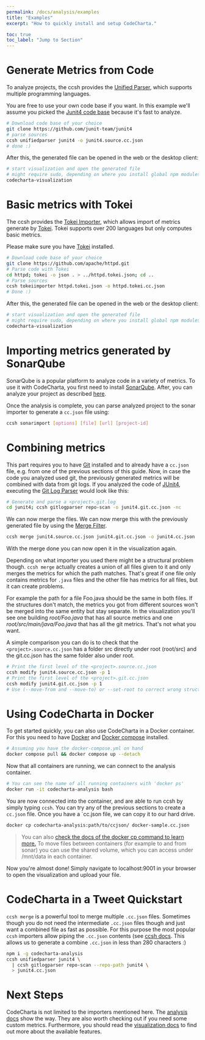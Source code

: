 ```yaml
---
permalink: /docs/analysis/examples
title: "Examples"
excerpt: "How to quickly install and setup CodeCharta."

toc: true
toc_label: "Jump to Section"
---
```


# Generate Metrics from Code

To analyze projects, the ccsh provides the [Unified Parser]({{site.docs_parser}}/unified), which supports multiple programming languages.

You are free to use your own code base if you want. In this example we'll assume you picked the [Junit4 code base](https://github.com/junit-team/junit4) because it's fast to analyze.

```bash
# Download code base of your choice
git clone https://github.com/junit-team/junit4
# parse sources
ccsh unifiedparser junit4 -o junit4.source.cc.json
# done :)
```

After this, the generated file can be opened in the web or the desktop client:

```bash
# start visualization and open the generated file
# might require sudo, depending on where you install global npm modules
codecharta-visualization
```

# Basic metrics with Tokei

The ccsh provides the [Tokei Importer]({{site.docs_importer}}/tokei), which allows import of metrics generate by [Tokei](https://github.com/XAMPPRocky/tokei#installation). Tokei supports over 200 languages but only computes basic metrics.

Please make sure you have [Tokei](https://github.com/XAMPPRocky/tokei#installation) installed.

```bash
# Download code base of your choice
git clone https://github.com/apache/httpd.git
# Parse code with Tokei
cd httpd; tokei -o json . > ../httpd.tokei.json; cd ..
# Parse sources
ccsh tokeiimporter httpd.tokei.json -o httpd.tokei.cc.json
# Done :)
```

After this, the generated file can be opened in the web or the desktop client:

```bash
# start visualization and open the generated file
# might require sudo, depending on where you install global npm modules
codecharta-visualization
```

# Importing metrics generated by SonarQube

SonarQube is a popular platform to analyze code in a variety of metrics. To use it with CodeCharta, you first need to install [SonarQube](https://www.sonarqube.org/downloads). After, you can analyze your project as described [here]({{site.docs_analysis}}/example-sonar-qube).

Once the analysis is complete, you can parse analyzed project to the sonar importer to generate a `cc.json` file using:

```bash
ccsh sonarimport [options] [file] [url] [project-id]
```

# Combining metrics

This part requires you to have [Git](https://git-scm.com/downloads) installed and to already have a `cc.json` file, e.g. from one of the previous sections of this guide. Now, in case the code you analyzed used git, the previously generated metrics will be combined with data from git logs. If you analyzed the code of [JUnit4](https://github.com/junit-team/junit4), executing the [Git Log Parser]({{site.docs_parser}}/git-log) would look like this:

```bash
# Generate and parse a <project>.git.log
cd junit4; ccsh gitlogparser repo-scan -o junit4.git.cc.json -nc
```

We can now merge the files.
We can now merge this with the previously generated file by using the [Merge Filter]({{site.docs_filter}}/merge-filter).

```bash
ccsh merge junit4.source.cc.json junit4.git.cc.json -o junit4.cc.json
```

With the merge done you can now open it in the visualization again.

Depending on what importer you used there might be a structural problem though. `ccsh merge` actually creates a union of all files given to it and only merges the metrics for which the path matches. That's great if one file only contains metrics for `.java` files and the other file has metrics for all files, but it can create problems.

For example the path for a file Foo.java should be the same in both files. If the structures don't match, the metrics you got from different sources won't be merged into the same entity but stay separate. In the visualization you'll see one building _root/Foo.java_ that has all source metrics and one _root/src/main/java/Foo.java_ that has all the git metrics. That's not what you want.

A simple comparison you can do is to check that the `<project>.source.cc.json` has a folder src directly under root (root/src) and the git.cc.json has the same folder also under root.

```bash
# Print the first level of the <project>.source.cc.json
ccsh modify junit4.source.cc.json -p 1
# Print the first level of the <project>.git.cc.json
ccsh modify junit4.git.cc.json -p 1
# Use (--move-from and --move-to) or --set-root to correct wrong structure
```

# Using CodeCharta in Docker

To get started quickly, you can also use CodeCharta in a Docker container. For this you need to have [Docker](https://docs.docker.com/get-docker/) and [Docker compose](https://docs.docker.com/compose/install/) installed.

```bash
# Assuming you have the docker-compose.yml on hand
docker compose pull && docker compose up --detach
```

Now that all containers are running, we can connect to the analysis container.

```bash
# You can see the name of all running containers with 'docker ps'
docker run -it codecharta-analysis bash
```

You are now connected into the container, and are able to run ccsh by simply typing `ccsh`. You can try any of the previous sections to create a `cc.json` file.
Once you have a `cc.json file, we can copy it to our hard drive.

```bash
docker cp codecharta-analysis:path/to/ccjson/ docker-sample.cc.json
```

> You can also [check the docs of the docker cp command to learn more.](https://docs.docker.com/engine/reference/commandline/cp/)
> To move files between containers (for example to and from sonar) you can use the shared volume, which you can access under /mnt/data in each container.

Now you're almost done! Simply navigate to localhost:9001 in your browser to open the visualization and upload your file.

# CodeCharta in a Tweet Quickstart

`ccsh merge` is a powerful tool to merge multiple `.cc.json` files. Sometimes though you do not need the intermediate `.cc.json` files though and just want a combined file as fast as possible. For this purpose the most popular `ccsh` importers allow piping the `.cc.json` contents (see [ccsh docs]({{site.docs_analysis}}/codecharta-shell). This allows us to generate a combine `.cc.json` in less than 280 characters :)

```bash
npm i -g codecharta-analysis
ccsh unifiedparser junit4 \
  | ccsh gitlogparser repo-scan --repo-path junit4 \
  > junit4.cc.json
```

# Next Steps

CodeCharta is not limited to the importers mentioned here. The [analysis docs]({{site.docs_overview}}/analysis) show the way. They are also worth checking out if you need some custom metrics. Furthermore, you should read the [visualization docs]({{site.docs_overview}}/visualization) to find out more about the available features.
